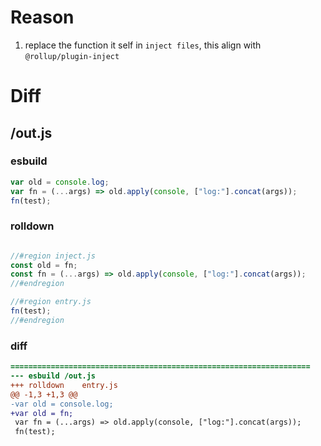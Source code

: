 # Reason
1. replace the function it self in `inject files`, this align with `@rollup/plugin-inject`
# Diff
## /out.js
### esbuild
```js
var old = console.log;
var fn = (...args) => old.apply(console, ["log:"].concat(args));
fn(test);
```
### rolldown
```js

//#region inject.js
const old = fn;
const fn = (...args) => old.apply(console, ["log:"].concat(args));
//#endregion

//#region entry.js
fn(test);
//#endregion

```
### diff
```diff
===================================================================
--- esbuild	/out.js
+++ rolldown	entry.js
@@ -1,3 +1,3 @@
-var old = console.log;
+var old = fn;
 var fn = (...args) => old.apply(console, ["log:"].concat(args));
 fn(test);

```
